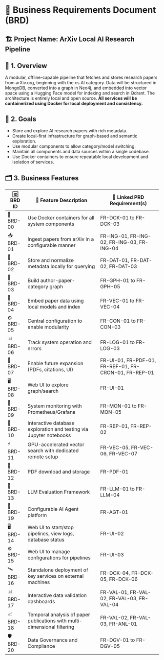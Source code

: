 # 📘 Business Requirements Document (BRD)

## 🏗️ Project Name: ArXiv Local AI Research Pipeline

## 🧭 1. Overview
A modular, offline-capable pipeline that fetches and stores research papers from arXiv.org, beginning with the cs.AI category. Data will be structured in MongoDB, converted into a graph in Neo4j, and embedded into vector space using a Hugging Face model for indexing and search in Qdrant. The architecture is entirely local and open source. **All services will be containerized using Docker for local deployment and consistency.**

## 🎯 2. Goals
- Store and explore AI research papers with rich metadata.
- Create local-first infrastructure for graph-based and semantic exploration.
- Use modular components to allow category/model switching.
- Maintain all components and data sources within a single codebase.
- Use Docker containers to ensure repeatable local development and isolation of services.

## 🗂️ 3. Business Features

| 🆔 BRD ID     | 📝 Feature Description | 🔗 Linked PRD Requirement(s) |
|------------|---------------------|----------------------------|
| 🐳 BRD-00     | Use Docker containers for all system components | FR-DCK-01 to FR-DCK-03 |
| 📥 BRD-01     | Ingest papers from arXiv in a configurable manner | FR-ING-01, FR-ING-02, FR-ING-03, FR-ING-04 |
| 💾 BRD-02     | Store and normalize metadata locally for querying | FR-DAT-01, FR-DAT-02, FR-DAT-03 |
| 🧩 BRD-03     | Build author-paper-category graph | FR-GPH-01 to FR-GPH-05 |
| 🧠 BRD-04     | Embed paper data using local models and index | FR-VEC-01 to FR-VEC-04 |
| ⚙️ BRD-05     | Central configuration to enable modularity | FR-CON-01 to FR-CON-03 |
| 📊 BRD-06     | Track system operation and errors | FR-LOG-01 to FR-LOG-03 |
| 🚀 BRD-07     | Enable future expansion (PDFs, citations, UI) | FR-UI-01, FR-PDF-01, FR-REF-01, FR-CRON-01, FR-REP-01 |
| 🖥️ BRD-08     | Web UI to explore graph/search | FR-UI-01 |
| 🧿 BRD-09     | System monitoring with Prometheus/Grafana | FR-MON-01 to FR-MON-05 |
| 🧪 BRD-10     | Interactive database exploration and testing via Jupyter notebooks | FR-REP-01, FR-REP-02 |
| ⚡ BRD-11     | GPU-accelerated vector search with dedicated remote setup | FR-VEC-05, FR-VEC-06, FR-VEC-07 |
| 📄 BRD-12     | PDF download and storage | FR-PDF-01 |
| 🤖 BRD-13     | LLM Evaluation Framework | FR-LLM-01 to FR-LLM-04 |
| 🤖 BRD-19     | Configurable AI Agent platform | FR-AGT-01 |
| 🖥️ BRD-14     | Web UI to start/stop pipelines, view logs, database status | FR-UI-02 |
| ⚙️ BRD-15     | Web UI to manage configurations for pipelines | FR-UI-03 |
| 🛰️ BRD-16     | Standalone deployment of key services on external machines | FR-DCK-04, FR-DCK-05, FR-DCK-06 |
| 📊 BRD-17     | Interactive data validation dashboards | FR-VAL-01, FR-VAL-02, FR-VAL-03, FR-VAL-04 |
| 📈 BRD-18     | Temporal analysis of paper publications with multi-dimensional filtering | FR-VAL-02, FR-VAL-03, FR-ANL-01 |
| 🛡️ BRD-20     | Data Governance and Compliance | FR-DGV-01 to FR-DGV-05 |
